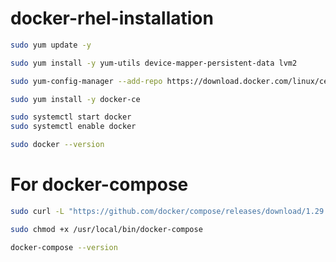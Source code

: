 # docker-rhel-installation

```bash
sudo yum update -y
```

```bash
sudo yum install -y yum-utils device-mapper-persistent-data lvm2
```

```bash
sudo yum-config-manager --add-repo https://download.docker.com/linux/centos/docker-ce.repo
```

```bash
sudo yum install -y docker-ce
```

```bash
sudo systemctl start docker
sudo systemctl enable docker
```

```bash
sudo docker --version
```

# For docker-compose

```bash
sudo curl -L "https://github.com/docker/compose/releases/download/1.29.2/docker-compose-$(uname -s)-$(uname -m)" -o /usr/local/bin/docker-compose
```

```bash
sudo chmod +x /usr/local/bin/docker-compose
```

```bash
docker-compose --version
```
